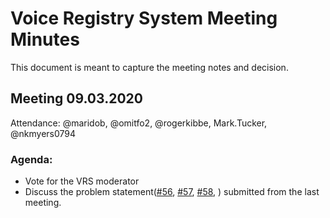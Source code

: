 # Voice Registry System Meeting Minutes
This document is meant to capture the meeting notes and decision.


## Meeting 09.03.2020
Attendance: @maridob, @omitfo2, @rogerkibbe, Mark.Tucker, @nkmyers0794

### Agenda:
  - Vote for the VRS moderator
  - Discuss the problem statement([#56](https://github.com/open-voice-network/docs/issues/56), [#57](https://github.com/open-voice-network/docs/issues/57), [#58](https://github.com/open-voice-network/docs/issues/58), ) submitted from the last meeting. 
